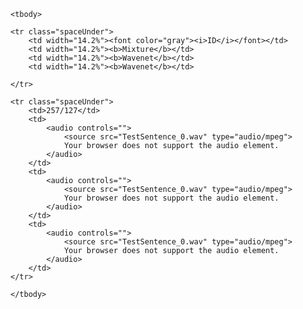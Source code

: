 <table>

    <tbody>

    <tr class="spaceUnder">
        <td width="14.2%"><font color="gray"><i>ID</i></font></td>
        <td width="14.2%"><b>Mixture</b></td>
        <td width="14.2%"><b>Wavenet</b></td>
        <td width="14.2%"><b>Wavenet</b></td>

    </tr>

    <tr class="spaceUnder">
        <td>257/127</td>
        <td>
            <audio controls="">
                <source src="TestSentence_0.wav" type="audio/mpeg">
                Your browser does not support the audio element.
            </audio>
        </td>
        <td>
            <audio controls="">
                <source src="TestSentence_0.wav" type="audio/mpeg">
                Your browser does not support the audio element.
            </audio>
        </td>
        <td>
            <audio controls="">
                <source src="TestSentence_0.wav" type="audio/mpeg">
                Your browser does not support the audio element.
            </audio>
        </td>
    </tr>

    </tbody>
</table>
